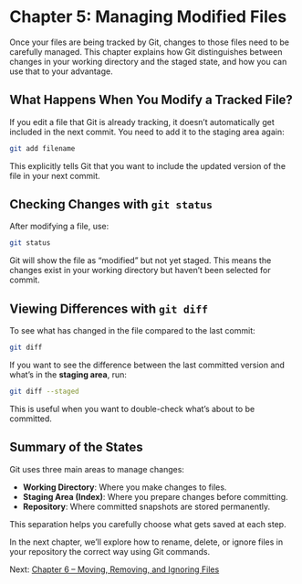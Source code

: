 # Chapter 5: Managing Modified Files

Once your files are being tracked by Git, changes to those files need to be carefully managed. This chapter explains how Git distinguishes between changes in your working directory and the staged state, and how you can use that to your advantage.

## What Happens When You Modify a Tracked File?

If you edit a file that Git is already tracking, it doesn’t automatically get included in the next commit. You need to add it to the staging area again:

```bash
git add filename
```

This explicitly tells Git that you want to include the updated version of the file in your next commit.

## Checking Changes with `git status`

After modifying a file, use:

```bash
git status
```

Git will show the file as “modified” but not yet staged. This means the changes exist in your working directory but haven’t been selected for commit.

## Viewing Differences with `git diff`

To see what has changed in the file compared to the last commit:

```bash
git diff
```

If you want to see the difference between the last committed version and what’s in the **staging area**, run:

```bash
git diff --staged
```

This is useful when you want to double-check what’s about to be committed.

## Summary of the States

Git uses three main areas to manage changes:

- **Working Directory**: Where you make changes to files.
- **Staging Area (Index)**: Where you prepare changes before committing.
- **Repository**: Where committed snapshots are stored permanently.

This separation helps you carefully choose what gets saved at each step.

In the next chapter, we’ll explore how to rename, delete, or ignore files in your repository the correct way using Git commands.

Next: [Chapter 6 – Moving, Removing, and Ignoring Files](chapter_6_file_management.md)
